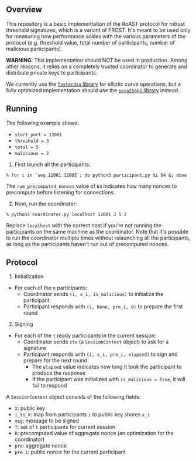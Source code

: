 ## Overview

This repository is a basic implementation of the RoAST protocol for robust threshold signatures, which is a variant of FROST. It's meant to be used only for measuring how performance scales with the various parameters of the protocol (e.g. threshold value, total number of participants, number of malicious participants).

**WARNING**: This implementation should NOT be used in production. Among other reasons, it relies on a completely trusted coordinator to generate and distribute private keys to participants.

We currently use the [`fastecdsa` library](https://github.com/AntonKueltz/fastecdsa) for elliptic curve operations, but a fully optimized implementation should use the [`secp256k1` library](https://github.com/bitcoin-core/secp256k1) instead.

## Running

The following example shows:

* `start_port = 12001`
* `threshold = 3`
* `total = 5`
* `malicious = 2`

1. First launch all the participants:

```shell
% for i in `seq 12001 12005`; do python3 participant.py $i 64 &; done
```

The `num_precomputed_nonces` value of `64` indicates how many nonces to precompute before listening for connections.

2. Next, run the coordinator:

```shell
% python3 coordinator.py localhost 12001 3 5 2
```

Replace `localhost` with the correct host if you're not running the participants on the same machine as the coordinator. Note that it's possible to run the coordinator multiple times without relaunching all the participants, as long as the participants haven't run out of precomputed nonces.

## Protocol

1. Initialization

* For each of the `n` participants:
	* Coordinator sends `(i, x_i, is_malicious)` to initialize the participant
	* Participant responds with `(i, None, pre_i, 0)` to prepare the first round

2. Signing

* For each of the `t` ready participants in the current session:
	* Coordinator sends `ctx` (a `SessionContext` object) to ask for a signature
	* Participant responds with `(i, s_i, pre_i, elapsed)` to sign and prepare for the next round
		* The `elapsed` value indicates how long it took the participant to produce the response
		* If the participant was initialized with `is_malicious = True`, it will fail to respond

A `SessionContext` object consists of the following fields:

* `X`: public key
* `i_to_X`: map from participants `i` to public key shares `x_i`
* `msg`: message to be signed
* `T`: set of `t` participants for current session
* `R`: precomputed value of aggregate nonce (an optimization for the coordinator)
* `pre`: aggregate nonce
* `pre_i`: public nonce for the current participant
